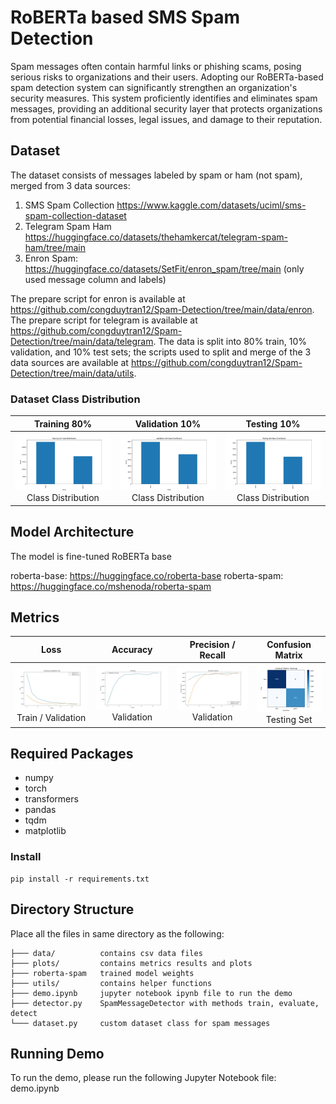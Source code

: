 # RoBERTa based SMS Spam Detection
Spam messages often contain harmful links or phishing scams, posing serious risks to organizations and their users. Adopting our RoBERTa-based spam detection system can significantly strengthen an organization's security measures. This system proficiently identifies and eliminates spam messages, providing an additional security layer that protects organizations from potential financial losses, legal issues, and damage to their reputation.

## Dataset
The dataset consists of messages labeled by spam or ham (not spam), merged from 3 data sources:
1.	SMS Spam Collection https://www.kaggle.com/datasets/uciml/sms-spam-collection-dataset
2.	Telegram Spam Ham https://huggingface.co/datasets/thehamkercat/telegram-spam-ham/tree/main
3.	Enron Spam:  https://huggingface.co/datasets/SetFit/enron_spam/tree/main (only used message column and labels)

The prepare script for enron is available at https://github.com/congduytran12/Spam-Detection/tree/main/data/enron.
The prepare script for telegram is available at https://github.com/congduytran12/Spam-Detection/tree/main/data/telegram.
The data is split into 80% train, 10% validation, and 10% test sets; the scripts used to split and merge of the 3 data sources are available at https://github.com/congduytran12/Spam-Detection/tree/main/data/utils.

### Dataset Class Distribution

Training  80%  |  Validation  10%   |  Testing  10%          
:-------------------------:|:-------------------------:|:-------------------------: 
![](plots/train_set_distribution.jpg "Train / Validation Loss") Class Distribution | ![](plots/val_set_distribution.jpg "Class Distribution") Class Distribution | ![](plots/test_set_distribution.jpg "Class Distribution")  Class Distribution


## Model Architecture
The model is fine-tuned RoBERTa base 

roberta-base: https://huggingface.co/roberta-base
roberta-spam: https://huggingface.co/mshenoda/roberta-spam

## Metrics
Loss    |  Accuracy      |  Precision / Recall     |    Confusion Matrix          
:-------------------------:|:-------------------------:|:-------------------------:|:-------------------------: 
![](plots/train_validation_loss.jpg "Train / Validation Loss") Train / Validation | ![](plots/validation_accuracy.jpg "Validation Accuracy") Validation | ![](plots/validation_precision_recall.jpg "Validation Precision / Recall")  Validation | ![](plots/confusion_matrix.png "confusion_matrix")  Testing Set

## Required Packages
- numpy
- torch
- transformers
- pandas
- tqdm
- matplotlib


### Install
```
pip install -r requirements.txt
```

## Directory Structure
Place all the files in same directory as the following:
```
├─── data/          contains csv data files
├─── plots/         contains metrics results and plots   
├─── roberta-spam   trained model weights 
├─── utils/         contains helper functions
├─── demo.ipynb     jupyter notebook ipynb file to run the demo 
├─── detector.py    SpamMessageDetector with methods train, evaluate, detect 
└─── dataset.py     custom dataset class for spam messages
```

## Running Demo
To run the demo, please run the following Jupyter Notebook file: demo.ipynb


